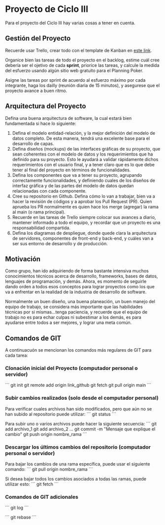 # Proyecto de Ciclo III
Para el proyecto del Ciclo III hay varias cosas a tener en cuenta.

## Gestión del Proyecto
Recuerde usar Trello, crear todo con el template de Kanban en [este link](https://trello.com/templates/engineering/kanban-template-LGHXvZNL).

Organice bien las tareas de todo el proyecto en el backlog, estime cuál cree debería ser el ojetivo de cada __sprint__, priorice las tareas, y calcule la medida del esfuerzo usando algún sitio web gratuito para el Planning Poker.

Asigne las tareas por sprint de acuerdo al esfuerzo máximo por cada integrante, haga los dailly (reunión diaria de 15 minutos), y asegurese que el proyecto avance a buen ritmo.

## Arquitectura del Proyecto
Defina una buena arquitectura de software, la cual estará bien fundamentada si hace lo siguiente:
1. Defina el modelo entidad-relación, y la mejor definición del modelo de datos completo. De esta manera, tendrá una excelente base para el desarrollo de capas.
2. Defina diseños (mockups) de las interfaces gráficas de su proyecto, que sean coherentes con el modelo de datos y los requerimientos que ha definido para su proyecto. Esto le ayudará a validar rápidamente dichos requerimientos con el usuario final, y a tener claro que es lo que debe tener al final del proyecto en términos de funcionalidades.
3. Defina los componentes que va a tener su proyecto, agrupando correctamente funcionalidades, y definiendo cuales de los diseños de interfaz gráfica y de las partes del modelo de datos quedan relacionadas con cada componente.
4. Cree su repositorio en Github. Defina cómo lo van a trabajar, bien va a hacer la revisión de códigos y a aprobar los Pull Request (PR). Quien aprueba los PR normalmente es quien hace los merge (agregar) la rama al main (o rama principal).
5. Recuerde en las tareas de Trello siempre colocar sus avances a diario, mantener informado a todo el equipo, y recordar que un proyecto es una responsabilidad compartida.
6. Defina los diagramas de despliegue, donde quede clara la arquitectura de servidores, componentes de front-end y back-end, y cuáles van a ser sus entorno de desarrollo y de producción.

## Motivación
Como grupo, han ido adquiriendo de forma bastante intensiva muchos conocimientos técnicos acerca de desarrollo, frameworks, bases de datos, lenguajes de programación, y demás. Ahora, es momento de seguirle dando orden a todos esos conceptos para lograr proyectos como los que va a enfrentar en la realidad de la industria de desarrollo de software.

Normalmente un buen diseño, una buena planeación, un buen manejo del equipo de trabajo, se considera más importante que las habilidades técnicas por si mismas...tenga paciencia, y recuerde que el equipo de trabajo no es para echar culpas ni subestimar a los demás, es para ayudarse entre todos a ser mejores, y lograr una meta común.

## Comandos de GIT
A continuacuón se mencionan los comandos más regulares de GIT para cada tarea:

### Clonación inicial del Proyecto (computador personal o servidor)
´´´
git init
git remote add origin link_github
git fetch
git pull origin main
´´´

### Subir cambios realizados (solo desde el computador personal)
Para verificar cuales archivos han sido modificados, pero que aún no se han subido al repositorio puede utilizar:
´´´
git status
´´´

Para subir uno o varios archivos puede hacer la siguiente secuencia:
´´´
git add archivo_1
git add archivo_2
...
git commit -m "Mensaje que explique el cambio"
git push origin nombre_rama
´´´

### Descargar los últimos cambios del repositorio (computador personal o servidor)
Para bajar los cambios de una rama específica, puede usar el siguiente comando:
´´´
git pull origin nombre_rama
´´´

Si desea bajar todos los cambios asociados a todas las ramas, puede utilizar esto:
´´´
git fetch
´´´

### Comandos de GIT adicionales
´´´
git log
´´´

´´´
git rebase
´´´


